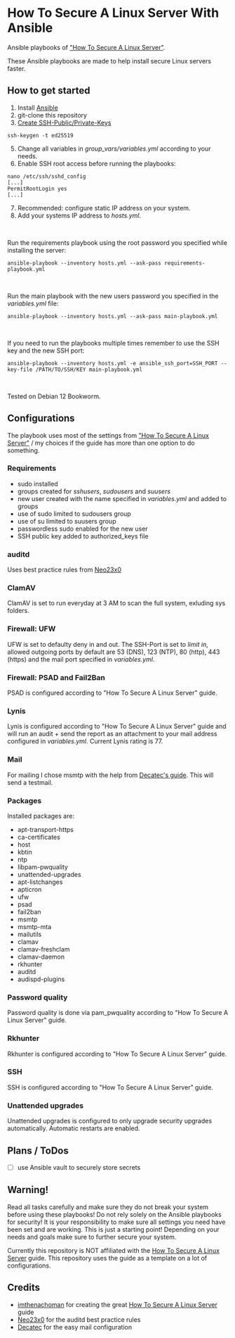 # How To Secure A Linux Server With Ansible
Ansible playbooks of ["How To Secure A Linux Server"](https://github.com/imthenachoman/How-To-Secure-A-Linux-Server).

These Ansible playbooks are made to help install secure Linux servers faster.

## How to get started
1. Install [Ansible](https://docs.ansible.com/ansible/latest/installation_guide/intro_installation.html)
2. git-clone this repository
3. [Create SSH-Public/Private-Keys](https://github.com/imthenachoman/How-To-Secure-A-Linux-Server#ssh-publicprivate-keys)
  ```
  ssh-keygen -t ed25519
  ```
   
5. Change all variables in *group_vars/variables.yml* according to your needs.
6. Enable SSH root access before running the playbooks:
   
  ```
  nano /etc/ssh/sshd_config
  [...]
  PermitRootLogin yes
  [...]
  ```

7. Recommended: configure static IP address on your system.
8. Add your systems IP address to *hosts.yml*.

&nbsp;

Run the requirements playbook using the root password you specified while installing the server:

    ansible-playbook --inventory hosts.yml --ask-pass requirements-playbook.yml

&nbsp;

Run the main playbook with the new users password you specified in the *variables.yml* file:

    ansible-playbook --inventory hosts.yml --ask-pass main-playbook.yml

&nbsp;

If you need to run the playbooks multiple times remember to use the SSH key and the new SSH port:

    ansible-playbook --inventory hosts.yml -e ansible_ssh_port=SSH_PORT --key-file /PATH/TO/SSH/KEY main-playbook.yml

&nbsp;

Tested on Debian 12 Bookworm.

## Configurations
The playbook uses most of the settings from ["How To Secure A Linux Server"](https://github.com/imthenachoman/How-To-Secure-A-Linux-Server) / my choices if the guide has more than one option to do something.

### Requirements
- sudo installed
- groups created for *sshusers*, *sudousers* and *suusers*
- new user created with the name specified in *variables.yml* and added to groups
- use of sudo limited to sudousers group
- use of su limited to suusers group
- passwordless sudo enabled for the new user
- SSH public key added to authorized_keys file

### auditd
Uses best practice rules from [Neo23x0](https://github.com/Neo23x0) 

### ClamAV
ClamAV is set to run everyday at 3 AM to scan the full system, exluding sys folders.

### Firewall: UFW
UFW is set to defaulty deny in and out. 
The SSH-Port is set to *limit in*, allowed outgoing ports by default are 53 (DNS), 123 (NTP), 80 (http), 443 (https) and the mail port specified in *variables.yml*.

### Firewall: PSAD and Fail2Ban
PSAD is configured according to "How To Secure A Linux Server" guide.

### Lynis
Lynis is configured according to "How To Secure A Linux Server" guide and will run an audit + send the report as an attachment to your mail address configured in *variables.yml*.
Current Lynis rating is 77.

### Mail
For mailing I chose msmtp with the help from [Decatec's guide](https://decatec.de/linux/linux-einfach-e-mails-versenden-mit-msmtp/). This will send a testmail.

### Packages
Installed packages are:
- apt-transport-https
- ca-certificates
- host
- kbtin
- ntp
- libpam-pwquality
- unattended-upgrades
- apt-listchanges
- apticron
- ufw
- psad
- fail2ban
- msmtp
- msmtp-mta
- mailutils
- clamav
- clamav-freshclam
- clamav-daemon
- rkhunter
- auditd
- audispd-plugins

### Password quality
Password quality is done via pam_pwquality according to "How To Secure A Linux Server" guide.

### Rkhunter
Rkhunter is configured according to "How To Secure A Linux Server" guide.

### SSH
SSH is configured according to "How To Secure A Linux Server" guide.

### Unattended upgrades
Unattended upgrades is configured to only upgrade security upgrades automatically. Automatic restarts are enabled.

## Plans / ToDos
- [ ] use Ansible vault to securely store secrets

## Warning!
Read all tasks carefully and make sure they do not break your system before using these playbooks! Do not rely solely on the Ansible playbooks for security! It is your responsibility to make sure all settings you need have been set and are working. This is just a starting point! Depending on your needs and goals make sure to further secure your system.

Currently this repository is NOT affiliated with the [How To Secure A Linux Server](https://github.com/imthenachoman/How-To-Secure-A-Linux-Server) guide. This repository uses the guide as a template on a lot of configurations.

## Credits
- [imthenachoman](https://github.com/imthenachoman) for creating the great [How To Secure A Linux Server](https://github.com/imthenachoman/How-To-Secure-A-Linux-Server) guide
- [Neo23x0](https://github.com/Neo23x0) for the auditd best practice rules
- [Decatec](https://decatec.de/linux/linux-einfach-e-mails-versenden-mit-msmtp/) for the easy mail configuration
